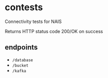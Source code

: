 # contests

Connectivity tests for NAIS

Returns HTTP status code 200/OK on success

## endpoints

- `/database`
- `/bucket`
- `/kafka`
